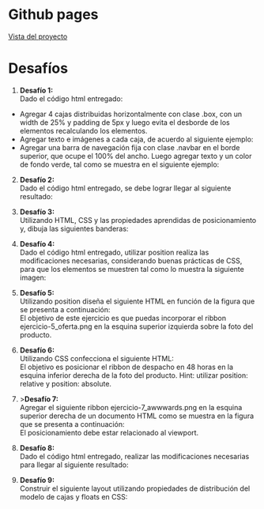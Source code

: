 <!DOCTYPE html>
<html>

<head>
  <meta charset="utf-8">
  <meta name="viewport" content="width=device-width, initial-scale=1.0">
  <title>Welcome file</title>
  <link rel="stylesheet" href="https://stackedit.io/style.css" />
</head>

<body class="stackedit">
  <div class="stackedit__html"><h1 id="github-pages">Github pages</h1>
<p><a href="https://josefamendezpruebaunodl.ga/Unidad_2/2_2_Bloques/DesafioModeloCajas_Josefa-Mendez-Gomez/">Vista del proyecto</a></p>
<h1 id="desafíos">Desafíos</h1>
<ol>
  <li><b>Desafío 1:</b><br>
Dado el código html entregado:</li>
</ol>
<ul>
<li>Agregar 4 cajas distribuidas horizontalmente con clase .box, con un width de 25% y padding de 5px y luego evita el desborde de los elementos recalculando los elementos.</li>
<li>Agregar texto e imágenes a cada caja, de acuerdo al siguiente ejemplo:</li>
<img src="https://user-images.githubusercontent.com/37412612/120221258-143efb00-c20c-11eb-9694-fbe3367397bb.jpg" alt="">

<li>Agregar una barra de navegación fija con clase .navbar en el borde superior, que ocupe el 100% del ancho. Luego agregar texto y un color de fondo verde, tal como se muestra en el siguiente ejemplo:</li>
</ul>
<ol start="2">
<li>
<p><b>Desafío 2:</b><br>
Dado el código html entregado, se debe lograr llegar al siguiente resultado:</p>
</li>
<li>
<p><b>Desafío 3:</b><br>
Utilizando HTML, CSS y las propiedades aprendidas de posicionamiento y, dibuja las siguientes banderas:</p>
</li>
<li>
<p><b>Desafío 4:</b><br>
Dado el código html entregado, utilizar position realiza las modificaciones necesarias, considerando buenas prácticas de CSS, para que los elementos se muestren tal como lo muestra la siguiente imagen:</p>
</li>
<li>
<p><b>Desafío 5:</b><br>
Utilizando position diseña el siguiente HTML en función de la figura que se presenta a continuación:<br>
El objetivo de este ejercicio es que puedas incorporar el ribbon ejercicio-5_oferta.png en la esquina superior izquierda sobre la foto del producto.</p>
</li>
<li>
<p><b>Desafío 6:</b><br>
Utilizando CSS confecciona el siguiente HTML:<br>
El objetivo es posicionar el ribbon de despacho en 48 horas en la esquina inferior derecha de la foto del producto. Hint: utilizar position: relative y position: absolute.</p>
</li>
<li>
<p>><b>Desafío 7:</b><br>
Agregar el siguiente ribbon ejercicio-7_awwwards.png en la esquina superior derecha de un documento HTML como se muestra en la figura que se presenta a continuación:<br>
El posicionamiento debe estar relacionado al viewport.</p>
</li>
<li>
<p><b>Desafío 8:</b><br>
Dado el código html entregado, realizar las modificaciones necesarias para llegar al siguiente resultado:</p>
</li>
<li>
<p><b>Desafío 9:</b><br>
Construir el siguiente layout utilizando propiedades de distribución del modelo de cajas y floats en CSS:</p>
</li>
</ol>
</div>
</body>

</html>
